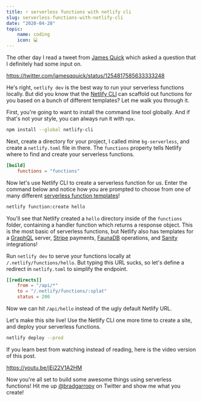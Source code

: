 ```yaml
---
title: ⚡ serverless functions with netlify cli
slug: serverless-functions-with-netlify-cli
date: "2020-04-28"
topic:
    name: coding
    icon: 💻
---
```


The other day I read a tweet from [James Quick][jqq] which asked a question that I definitely had some input on.

https://twitter.com/jamesqquick/status/1254817585633333248

He's right, `netlify dev` is the best way to run your serverless functions locally. But did you know that the [Netlify CLI][cli] can scaffold out functions for you based on a bunch of different templates? Let me walk you through it.

First, you're going to want to install the command line tool globally. And if that's not your style, you can always run it with `npx`.

```bash
npm install --global netlify-cli
```

Next, create a directory for your project, I called mine `bg-serverless`, and create a `netlify.toml` file in there. The `functions` property tells Netlify where to find and create your serverless functions.

```toml
[build]
    functions = "functions"
```

Now let's use Netlify CLI to create a serverless function for us. Enter the command below and notice how you are prompted to choose from one of many different [serverless function templates][templates]!

```bash
netlify function:create hello
```

You'll see that Netlify created a `hello` directory inside of the `functions` folder, containing a handler function which returns a response object. This is the most basic of serverless functions, but Netlify also has templates for a [GraphQL][graphql] server, [Stripe][stripe] payments, [FaunaDB][fauna] operations, and [Sanity][sanity] integrations!

Run `netlify dev` to serve your functions locally at `/.netlify/functions/hello`. But typing this URL sucks, so let's define a redirect in `netlify.toml` to simplify the endpoint.

```toml
[[redirects]]
    from = "/api/*"
    to = "/.netlify/functions/:splat"
    status = 200
```

Now we can hit `/api/hello` instead of the ugly default Netlify URL.

Let's make this site live! Use the Netlify CLI one more time to create a site, and deploy your serverless functions.

```bash
netlify deploy --prod
```

If you learn best from watching instead of reading, here is the video version of this post.

https://youtu.be/jEi22V1A2HM

Now you're all set to build some awesome things using serverless functions! Hit me up [@bradgarropy][twitter] on Twitter and show me what you create!

[jqq]: https://twitter.com/jamesqquick
[cli]: https://cli.netlify.com
[templates]: https://github.com/netlify/cli/tree/master/src/functions-templates/js
[graphql]: https://www.apollographql.com
[stripe]: https://stripe.com
[fauna]: https://fauna.com
[sanity]: https://www.sanity.io
[twitter]: https://twitter.com/bradgarropy
